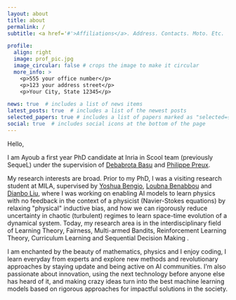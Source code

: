 ```yaml
---
layout: about
title: about
permalink: /
subtitle: <a href='#'>Affiliations</a>. Address. Contacts. Moto. Etc.

profile:
  align: right
  image: prof_pic.jpg
  image_circular: false # crops the image to make it circular
  more_info: >
    <p>555 your office number</p>
    <p>123 your address street</p>
    <p>Your City, State 12345</p>

news: true  # includes a list of news items
latest_posts: true  # includes a list of the newest posts
selected_papers: true # includes a list of papers marked as "selected={true}"
social: true  # includes social icons at the bottom of the page
---
```

Hello,

I am Ayoub a first year PhD candidate at Inria in Scool team (previously SequeL) under the supervision of [Debabrota Basu](https://debabrota-basu.github.io/) and [Philippe Preux](https://philippe-preux.github.io/).

My research interests are broad. Prior to  my PhD, I was a visiting research student at MILA, supervised by [Yoshua Bengio](https://yoshuabengio.org/), [Loubna Benabbou](https://scholar.google.com/citations?user=S8bzEmUAAAAJ&hl=en) and [Dianbo Liu](http://www.cogai4sci.com/), where I was working on enabling AI models to learn physics with no feedback in the context of a physicist (Navier-Stokes equations) by relaxing "physical" inductive bias, and how we can rigorously reduce uncertainty in chaotic (turbulent) regimes to learn space-time evolution of a dynamical system.
Today, my research area is in the interdisciplinary field of Learning Theory, Fairness, Multi-armed Bandits, Reinforcement Learning Theory, Curriculum Learning and Sequential Decision Making . 

I am enchanted by the beauty of mathematics, physics and I enjoy coding, I learn everyday from experts and explore new methods and revolutionary approaches by staying update and being active on AI communities. I’m also passionate about innovation, using the next technology before anyone else has heard of it, and making crazy ideas turn into the best machine learning models based on rigorous approaches for impactful solutions in the society.
